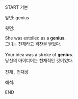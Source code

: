 START
기본

앞면:
genius


뒷면:
<div>She was extolled as a <strong>genius</strong>. </div><div><div>그녀는 천재라고 격찬을 받았다.</div></div><br><div>Your idea was a stroke of <strong>genius</strong>. </div><div><div>당신의 아이디어는 천재적인 것이었다.</div></div><br>천재 , 천재성<br>


해석:

END